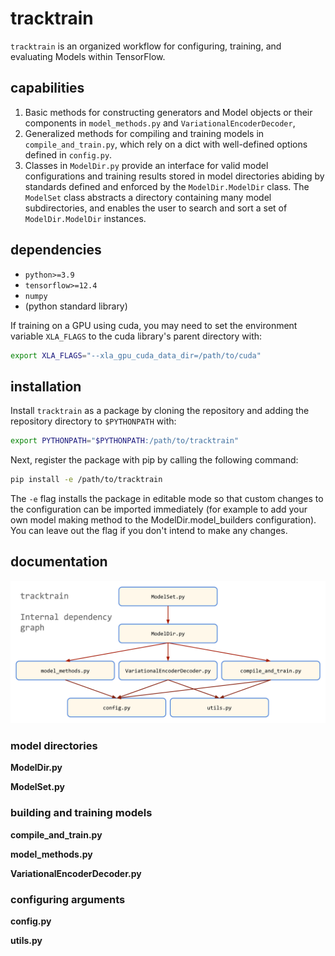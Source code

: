 # tracktrain

`tracktrain` is an organized workflow for configuring, training, and
evaluating Models within TensorFlow.

## capabilities

1. Basic methods for constructing generators and Model objects or
   their components in `model_methods.py` and
   `VariationalEncoderDecoder`,
2. Generalized methods for compiling and training models in
   `compile_and_train.py`, which rely on a dict with well-defined
   options defined in `config.py`.
3. Classes in `ModelDir.py` provide an interface for valid model
   configurations and training results stored in model directories
   abiding by standards defined and enforced by the
   `ModelDir.ModelDir` class. The `ModelSet` class abstracts a
   directory containing many model subdirectories, and enables the
   user to search and sort a set of `ModelDir.ModelDir` instances.

## dependencies

 - `python>=3.9`
 - `tensorflow>=12.4`
 - `numpy`
 - (python standard library)

If training on a GPU using cuda, you may need to set the environment
variable `XLA_FLAGS` to the cuda library's parent directory with:

```bash
export XLA_FLAGS="--xla_gpu_cuda_data_dir=/path/to/cuda"
```

## installation

Install `tracktrain` as a package by cloning the repository and
adding the repository directory to `$PYTHONPATH` with:

```bash
export PYTHONPATH="$PYTHONPATH:/path/to/tracktrain"
```

Next, register the package with pip by calling the following command:

```bash
pip install -e /path/to/tracktrain
```

The `-e` flag installs the package in editable mode so that custom
changes to the configuration can be imported immediately (for example
to add your own model making method to the ModelDir.model_builders
configuration). You can leave out the flag if you don't intend to make
any changes.

## documentation

<p align="center">
  <img width="768" src="https://github.com/Mitchell-D/tracktrain/blob/main/docs/dependency-graph.png" />
</p>

### model directories

__ModelDir.py__

__ModelSet.py__

### building and training models

__compile\_and\_train.py__

__model\_methods.py__

__VariationalEncoderDecoder.py__

### configuring arguments

__config.py__

__utils.py__
